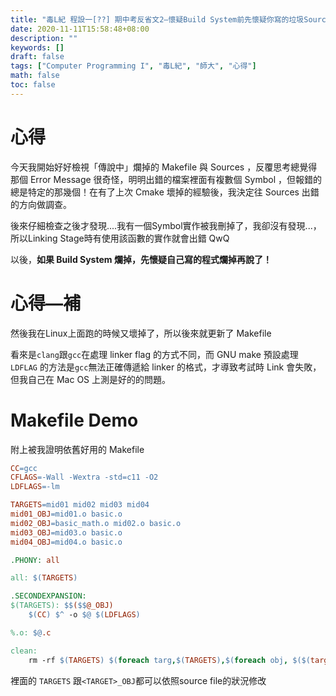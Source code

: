 ```yaml
---
title: "毒L紀 程設一[??] 期中考反省文2—懷疑Build System前先懷疑你寫的垃圾Source"
date: 2020-11-11T15:58:48+08:00
description: ""
keywords: []
draft: false
tags: ["Computer Programming I", "毒L紀", "師大", "心得"]
math: false
toc: false
---
```


# 心得

今天我開始好好檢視「傳說中」爛掉的 Makefile 與 Sources ，反覆思考總覺得那個 Error Message 很奇怪，明明出錯的檔案裡面有複數個 Symbol ，但報錯的總是特定的那幾個！在有了上次 Cmake 壞掉的經驗後，我決定往 Sources 出錯的方向做調查。

後來仔細檢查之後才發現....我有一個Symbol實作被我刪掉了，我卻沒有發現...，所以Linking Stage時有使用該函數的實作就會出錯 QwQ

以後，**如果 Build System 爛掉，先懷疑自己寫的程式爛掉再說了！**

# 心得—補

然後我在Linux上面跑的時候又壞掉了，所以後來就更新了 Makefile

看來是`clang`跟`gcc`在處理 linker flag 的方式不同，而 GNU make 預設處理 `LDFLAG` 的方法是`gcc`無法正確傳遞給 linker 的格式，才導致考試時 Link 會失敗，但我自己在 Mac OS 上測是好的的問題。

# Makefile Demo

附上被我證明依舊好用的 Makefile

```makefile
CC=gcc
CFLAGS=-Wall -Wextra -std=c11 -O2
LDFLAGS=-lm

TARGETS=mid01 mid02 mid03 mid04
mid01_OBJ=mid01.o basic.o
mid02_OBJ=basic_math.o mid02.o basic.o
mid03_OBJ=mid03.o basic.o
mid04_OBJ=mid04.o basic.o

.PHONY: all

all: $(TARGETS) 

.SECONDEXPANSION:
$(TARGETS): $$($$@_OBJ)
	$(CC) $^ -o $@ $(LDFLAGS)

%.o: $@.c

clean:
	rm -rf $(TARGETS) $(foreach targ,$(TARGETS),$(foreach obj, $($(targ)_OBJ), $(obj)))
```

裡面的 `TARGETS` 跟`<TARGET>_OBJ`都可以依照source file的狀況修改